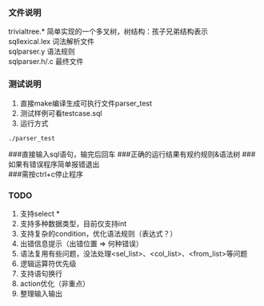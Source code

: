 ### 文件说明
trivialtree.* 简单实现的一个多叉树，树结构：孩子兄弟结构表示  
sqllexical.lex  词法解析文件  
sqlparser.y     语法规则  
sqlparser.h/.c  最终文件  

### 测试说明
1. 直接make编译生成可执行文件parser_test
2. 测试样例可看testcase.sql
3. 运行方式
```
./parser_test
```  
###直接输入sql语句，输完后回车
###正确的运行结果有规约规则&语法树
###如果有错误程序简单报错退出  
###需按ctrl+c停止程序  

### TODO
1. 支持select *
2. 支持多种数据类型，目前仅支持int
3. 支持复杂的condition，优化语法规则（表达式？）
4. 出错信息提示（出错位置 => 何种错误）
5. 语法复用有些问题，没法处理\<sel_list\>、\<col_list\>、\<from_list\>等问题
6. 逻辑运算符优先级
7. 支持语句换行
8. action优化（非重点）
9. 整理输入输出
